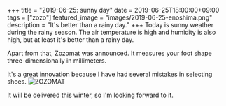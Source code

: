 +++
title =  "2019-06-25: sunny day"
date = 2019-06-25T18:00:00+09:00
tags = ["zozo"]
featured_image = "images/2019-06-25-enoshima.png"
description = "It's better than a rainy day."
+++
Today is sunny weather during the rainy season.
The air temperature is high and humidity is also high,
but at least it's better than a rainy day.

Apart from that, Zozomat was announced.
It measures your foot shape three-dimensionally in millimeters.

It's a great innovation because I have had several mistakes in selecting shoes.
![ZOZOMAT](../images/2019-06-25-zozomat.jpg)

It will be delivered this winter, so I'm looking forward to it.
